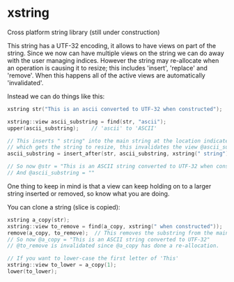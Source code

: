 # xstring

Cross platform string library (still under construction)

This string has a UTF-32 encoding, it allows to have views on part of the string.
Since we now can have multiple views on the string we can do away with the user
managing indices. However the string may re-allocate when an operation is causing
it to resize; this includes 'insert', 'replace' and 'remove'.
When this happens all of the active views are automatically 'invalidated'.

Instead we can do things like this:

``` c++
xstring str("This is an ascii converted to UTF-32 when constructed");

xstring::view ascii_substring = find(str, "ascii");
upper(ascii_substring);    // 'ascii' to 'ASCII'

// This inserts " string" into the main string at the location indicated by @ascii_substring
// which gets the string to resize, this invalidates the view @ascii_substring.
ascii_substring = insert_after(str, ascii_substring, xstring(" string"));

// So now @str = "This is an ASCII string converted to UTF-32 when constructed"
// And @ascii_substring = ""
```

One thing to keep in mind is that a view can keep holding on to a larger string
inserted or removed, so know what you are doing.

You can clone a string (slice is copied):

``` c++
xstring a_copy(str);
xstring::view to_remove = find(a_copy, xstring(" when constructed"));
remove(a_copy, to_remove);  // This removes the substring from the main string
// So now @a_copy = "This is an ASCII string converted to UTF-32"
// @to_remove is invalidated since @a_copy has done a re-allocation.

// If you want to lower-case the first letter of 'This'
xstring::view to_lower = a_copy(1);
lower(to_lower);
```

